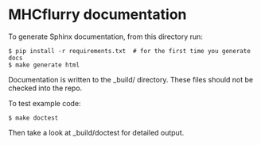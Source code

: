 # MHCflurry documentation

To generate Sphinx documentation, from this directory run:

```
$ pip install -r requirements.txt  # for the first time you generate docs
$ make generate html
```

Documentation is written to the _build/ directory. These files should not be
checked into the repo.

To test example code:
```
$ make doctest 
```

Then take a look at _build/doctest for detailed output.

